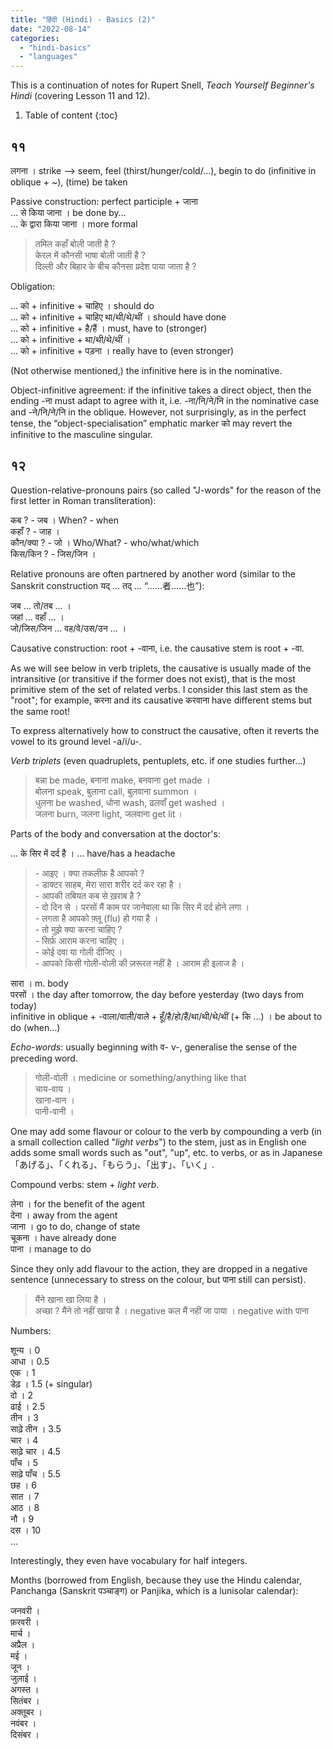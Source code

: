```yaml
---
title: "हिंदी (Hindi) - Basics (2)"
date: "2022-08-14"
categories: 
  - "hindi-basics"
  - "languages"
---
```


This is a continuation of notes for Rupert Snell, _Teach Yourself Beginner's Hindi_ (covering Lesson 11 and 12).

1. Table of content
{:toc}


## ११

लगना । strike --> seem, feel (thirst/hunger/cold/…), begin to do (infinitive in oblique + ~), (time) be taken

Passive construction: perfect participle + जाना  
… से किया जाना । be done by…  
… के द्वारा किया जाना । more formal

> तमिल कहाँ बोली जाती है ?  
> केरल में कौनसी भाषा बोली जाती है ?  
> दिल्ली और बिहार के बीच कौनसा प्रदेश पाया जाता है ?

Obligation:

… को + infinitive + चाहिए । should do  
… को + infinitive + चाहिए था/थी/थे/थीं । should have done  
… को + infinitive + है/हैं । must, have to (stronger)  
… को + infinitive + था/थी/थे/थीं ।  
… को + infinitive + पड़ना । really have to (even stronger)

(Not otherwise mentioned,) the infinitive here is in the nominative.

Object-infinitive agreement: if the infinitive takes a direct object, then the ending -ना must adapt to agree with it, i.e. -ना/नि/ने/नि in the nominative case and -ने/नि/ने/नि in the oblique. However, not surprisingly, as in the perfect tense, the “object-specialisation” emphatic marker को may revert the infinitive to the masculine singular.

## १२

Question-relative-pronouns pairs (so called "J-words" for the reason of the first letter in Roman transliteration):

कब ? - जब । When? - when  
कहाँ ? - जाह ।  
कौन/क्या ? - जो । Who/What? - who/what/which  
किस/किन ? - जिस/जिन ।

Relative pronouns are often partnered by another word (similar to the Sanskrit construction यद् … तद् … “……者……也”):

जब … तो/तब … ।  
जहां … वहाँ … ।  
जो/जिस/जिन … वह/वे/उस/उन … ।

Causative construction: root + -वाना, i.e. the causative stem is root + -वा.

As we will see below in verb triplets, the causative is usually made of the intransitive (or transitive if the former does not exist), that is the most primitive stem of the set of related verbs. I consider this last stem as the "root"; for example, करना and its causative करवाना have different stems but the same root!

To express alternatively how to construct the causative, often it reverts the vowel to its ground level -a/i/u-.

_Verb triplets_ (even quadruplets, pentuplets, etc. if one studies further…)

> बन्ना be made, बनाना make, बनवाना get made ।  
> बोलना speak, बुलाना call, बुलवाना summon ।  
> धुलना be washed, धोना wash, ढलवाँ get washed ।  
> जलना burn, जलना light, जलवाना get lit ।

Parts of the body and conversation at the doctor's:

… के सिर में दर्द है । … have/has a headache

> \- आइए । क्या तकलीफ़ है आपको ?  
> \- डाक्टर साहब, मेरा सारा शरीर दर्द कर रहा है ।  
> \- आपकी तबियत कब से ख़राब है ?  
> \- दो दिन से । परसों मैं काम पर जानेवाला था कि सिर में दर्द होने लगा ।  
> \- लगता है आपको फ़्लू (flu) हो गया है ।  
> \- तो मुझे क्या करना चाहिए ?  
> \- सिर्फ़ आराम करना चाहिए ।  
> \- कोई दवा या गोली दीजिए ।  
> \- आपको किसी गोली-वोली की ज़रूरत नहीं है । आराम ही इलाज है ।

सारा । m. body  
परसों । the day after tomorrow, the day before yesterday (two days from today)  
infinitive in oblique + -वाला/वाली/वाले + हूँ/है/हो/हैं/था/थी/थे/थीं (+ कि …) । be about to do (when…)

_Echo-words_: usually beginning with व- v-, generalise the sense of the preceding word.

> गोली-वोली । medicine or something/anything like that  
> चाय-वाय ।  
> खाना-वान ।  
> पानी-वानी ।

One may add some flavour or colour to the verb by compounding a verb (in a small collection called "_light verbs_") to the stem, just as in English one adds some small words such as "out", "up", etc. to verbs, or as in Japanese 「あげる」、「くれる」、「もらう」、「出す」、「いく」.

Compound verbs: stem + _light verb_.

लेना । for the benefit of the agent  
देना । away from the agent  
जाना । go to do, change of state  
चूकना । have already done  
पाना । manage to do

Since they only add flavour to the action, they are dropped in a negative sentence (unnecessary to stress on the colour, but पाना still can persist).

> मैंने खाना खा लिया है ।  
> अच्छा ? मैंने तो नहीं खाया है । negative
> कल मैं नहीं जा पाया । negative with पाना

Numbers:

शून्य । 0  
आधा । 0.5  
एक । 1  
डेढ़ । 1.5 (+ singular)  
दो । 2  
ढाई । 2.5  
तीन । 3  
साढ़े तीन । 3.5  
चार । 4  
साढ़े चार । 4.5  
पाँच । 5  
साढ़े पाँच । 5.5  
छह । 6  
सात । 7  
आठ । 8  
नौ । 9  
दस । 10  
…

Interestingly, they even have vocabulary for half integers.

Months (borrowed from English, because they use the Hindu calendar, Panchanga (Sanskrit पञ्चाङ्ग) or Panjika, which is a lunisolar calendar):

जनवरी ।  
फ़रवरी ।  
मार्च ।  
अप्रैल ।  
मई ।  
जून ।  
जुलाई ।  
अगस्त ।  
सितंबर ।  
अक्तूबर ।  
नवंबर ।  
दिसंबर ।
